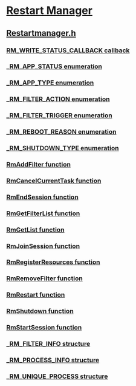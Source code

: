 # [Restart Manager](../_rstmgr/index.md)
## [Restartmanager.h](index.md)
### [RM_WRITE_STATUS_CALLBACK callback](../restartmanager/nc-restartmanager-rm_write_status_callback.md)
### [_RM_APP_STATUS enumeration](../restartmanager/ne-restartmanager-_rm_app_status.md)
### [_RM_APP_TYPE enumeration](../restartmanager/ne-restartmanager-_rm_app_type.md)
### [_RM_FILTER_ACTION enumeration](../restartmanager/ne-restartmanager-_rm_filter_action.md)
### [_RM_FILTER_TRIGGER enumeration](../restartmanager/ne-restartmanager-_rm_filter_trigger.md)
### [_RM_REBOOT_REASON enumeration](../restartmanager/ne-restartmanager-_rm_reboot_reason.md)
### [_RM_SHUTDOWN_TYPE enumeration](../restartmanager/ne-restartmanager-_rm_shutdown_type.md)
### [RmAddFilter function](../restartmanager/nf-restartmanager-rmaddfilter.md)
### [RmCancelCurrentTask function](../restartmanager/nf-restartmanager-rmcancelcurrenttask.md)
### [RmEndSession function](../restartmanager/nf-restartmanager-rmendsession.md)
### [RmGetFilterList function](../restartmanager/nf-restartmanager-rmgetfilterlist.md)
### [RmGetList function](../restartmanager/nf-restartmanager-rmgetlist.md)
### [RmJoinSession function](../restartmanager/nf-restartmanager-rmjoinsession.md)
### [RmRegisterResources function](../restartmanager/nf-restartmanager-rmregisterresources.md)
### [RmRemoveFilter function](../restartmanager/nf-restartmanager-rmremovefilter.md)
### [RmRestart function](../restartmanager/nf-restartmanager-rmrestart.md)
### [RmShutdown function](../restartmanager/nf-restartmanager-rmshutdown.md)
### [RmStartSession function](../restartmanager/nf-restartmanager-rmstartsession.md)
### [_RM_FILTER_INFO structure](../restartmanager/ns-restartmanager-_rm_filter_info.md)
### [_RM_PROCESS_INFO structure](../restartmanager/ns-restartmanager-_rm_process_info.md)
### [_RM_UNIQUE_PROCESS structure](../restartmanager/ns-restartmanager-_rm_unique_process.md)
